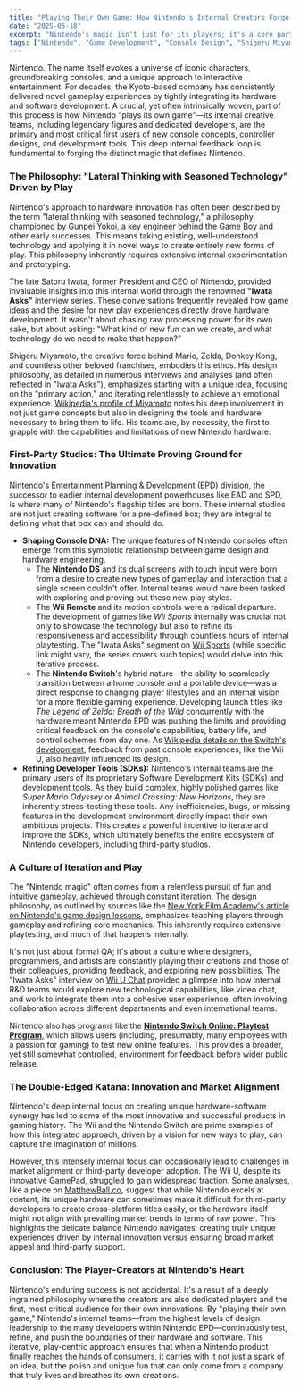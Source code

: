 ```yaml
---
title: "Playing Their Own Game: How Nintendo's Internal Creators Forge the Path of Innovation"
date: "2025-05-18"
excerpt: "Nintendo's magic isn't just for its players; it's a core part of its creation process. By having its own game development legends and teams act as the first, most demanding users of new hardware and tools, Nintendo "plays its own game" to refine the unique experiences that have captivated generations."
tags: ["Nintendo", "Game Development", "Console Design", "Shigeru Miyamoto", "Satoru Iwata", "Nintendo Switch", "Innovation", "Company Culture", "First-Party Development", "Product Development"]
---
```


Nintendo. The name itself evokes a universe of iconic characters, groundbreaking consoles, and a unique approach to interactive entertainment. For decades, the Kyoto-based company has consistently delivered novel gameplay experiences by tightly integrating its hardware and software development. A crucial, yet often intrinsically woven, part of this process is how Nintendo "plays its own game"—its internal creative teams, including legendary figures and dedicated developers, are the primary and most critical first users of new console concepts, controller designs, and development tools. This deep internal feedback loop is fundamental to forging the distinct magic that defines Nintendo.

### The Philosophy: "Lateral Thinking with Seasoned Technology" Driven by Play

Nintendo's approach to hardware innovation has often been described by the term "lateral thinking with seasoned technology," a philosophy championed by Gunpei Yokoi, a key engineer behind the Game Boy and other early successes. This means taking existing, well-understood technology and applying it in novel ways to create entirely new forms of play. This philosophy inherently requires extensive internal experimentation and prototyping.

The late Satoru Iwata, former President and CEO of Nintendo, provided invaluable insights into this internal world through the renowned **"Iwata Asks"** interview series. These conversations frequently revealed how game ideas and the desire for new play experiences directly drove hardware development. It wasn't about chasing raw processing power for its own sake, but about asking: "What kind of new fun can we create, and what technology do we need to make that happen?"

Shigeru Miyamoto, the creative force behind Mario, Zelda, Donkey Kong, and countless other beloved franchises, embodies this ethos. His design philosophy, as detailed in numerous interviews and analyses (and often reflected in "Iwata Asks"), emphasizes starting with a unique idea, focusing on the "primary action," and iterating relentlessly to achieve an emotional experience. [Wikipedia's profile of Miyamoto](https://en.wikipedia.org/wiki/Shigeru_Miyamoto) notes his deep involvement in not just game concepts but also in designing the tools and hardware necessary to bring them to life. His teams are, by necessity, the first to grapple with the capabilities and limitations of new Nintendo hardware.

### First-Party Studios: The Ultimate Proving Ground for Innovation

Nintendo's Entertainment Planning & Development (EPD) division, the successor to earlier internal development powerhouses like EAD and SPD, is where many of Nintendo's flagship titles are born. These internal studios are not just creating software for a pre-defined box; they are integral to defining what that box can and should do.

* **Shaping Console DNA:** The unique features of Nintendo consoles often emerge from this symbiotic relationship between game design and hardware engineering.
    * The **Nintendo DS** and its dual screens with touch input were born from a desire to create new types of gameplay and interaction that a single screen couldn't offer. Internal teams would have been tasked with exploring and proving out these new play styles.
    * The **Wii Remote** and its motion controls were a radical departure. The development of games like *Wii Sports* internally was crucial not only to showcase the technology but also to refine its responsiveness and accessibility through countless hours of internal playtesting. The "Iwata Asks" segment on [Wii Sports](https://iwataasks.nintendo.com/interviews/#/wii/wii_sports/0/0) (while specific link might vary, the series covers such topics) would delve into this iterative process.
    * The **Nintendo Switch**'s hybrid nature—the ability to seamlessly transition between a home console and a portable device—was a direct response to changing player lifestyles and an internal vision for a more flexible gaming experience. Developing launch titles like *The Legend of Zelda: Breath of the Wild* concurrently with the hardware meant Nintendo EPD was pushing the limits and providing critical feedback on the console's capabilities, battery life, and control schemes from day one. As [Wikipedia details on the Switch's development](https://en.wikipedia.org/wiki/Nintendo_Switch), feedback from past console experiences, like the Wii U, also heavily influenced its design.
* **Refining Developer Tools (SDKs):** Nintendo's internal teams are the primary users of its proprietary Software Development Kits (SDKs) and development tools. As they build complex, highly polished games like *Super Mario Odyssey* or *Animal Crossing: New Horizons*, they are inherently stress-testing these tools. Any inefficiencies, bugs, or missing features in the development environment directly impact their own ambitious projects. This creates a powerful incentive to iterate and improve the SDKs, which ultimately benefits the entire ecosystem of Nintendo developers, including third-party studios.

### A Culture of Iteration and Play

The "Nintendo magic" often comes from a relentless pursuit of fun and intuitive gameplay, achieved through constant iteration. The design philosophy, as outlined by sources like the [New York Film Academy's article on Nintendo's game design lessons](https://www.nyfa.edu/student-resources/nintendo-can-teach-us-game-design/), emphasizes teaching players through gameplay and refining core mechanics. This inherently requires extensive playtesting, and much of that happens internally.

It's not just about formal QA; it's about a culture where designers, programmers, and artists are constantly playing their creations and those of their colleagues, providing feedback, and exploring new possibilities. The "Iwata Asks" interview on [Wii U Chat](https://www.nintendo.com/en-gb/Iwata-Asks/Iwata-Asks-Wii-U/Wii-U-Chat/1-Fifteen-Years-Of-Emotion/1-Fifteen-Years-Of-Emotion-674198.html) provided a glimpse into how internal R&D teams would explore new technological capabilities, like video chat, and work to integrate them into a cohesive user experience, often involving collaboration across different departments and even international teams.

Nintendo also has programs like the **[Nintendo Switch Online: Playtest Program](https://playtest-p.nintendo.com/)**, which allows users (including, presumably, many employees with a passion for gaming) to test new online features. This provides a broader, yet still somewhat controlled, environment for feedback before wider public release.

### The Double-Edged Katana: Innovation and Market Alignment

Nintendo's deep internal focus on creating unique hardware-software synergy has led to some of the most innovative and successful products in gaming history. The Wii and the Nintendo Switch are prime examples of how this integrated approach, driven by a vision for new ways to play, can capture the imagination of millions.

However, this intensely internal focus can occasionally lead to challenges in market alignment or third-party developer adoption. The Wii U, despite its innovative GamePad, struggled to gain widespread traction. Some analyses, like a piece on [MatthewBall.co](https://www.matthewball.co/all/onnintendo), suggest that while Nintendo excels at content, its unique hardware can sometimes make it difficult for third-party developers to create cross-platform titles easily, or the hardware itself might not align with prevailing market trends in terms of raw power. This highlights the delicate balance Nintendo navigates: creating truly unique experiences driven by internal innovation versus ensuring broad market appeal and third-party support.

### Conclusion: The Player-Creators at Nintendo's Heart

Nintendo's enduring success is not accidental. It's a result of a deeply ingrained philosophy where the creators are also dedicated players and the first, most critical audience for their own innovations. By "playing their own game," Nintendo's internal teams—from the highest levels of design leadership to the many developers within Nintendo EPD—continuously test, refine, and push the boundaries of their hardware and software. This iterative, play-centric approach ensures that when a Nintendo product finally reaches the hands of consumers, it carries with it not just a spark of an idea, but the polish and unique fun that can only come from a company that truly lives and breathes its own creations.